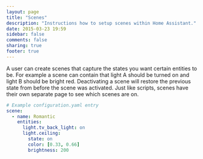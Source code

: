 ```yaml
---
layout: page
title: "Scenes"
description: "Instructions how to setup scenes within Home Assistant."
date: 2015-03-23 19:59
sidebar: false
comments: false
sharing: true
footer: true
---
```


A user can create scenes that capture the states you want certain entities to be. For example a scene can contain that light A should be turned on and light B should be bright red. Deactivating a scene will restore the previous state from before the scene was activated. Just like scripts, scenes have their own separate page to see which scenes are on.

```yaml
# Example configuration.yaml entry
scene:
  - name: Romantic
    entities:
      light.tv_back_light: on
      light.ceiling:
        state: on
        color: [0.33, 0.66]
        brightness: 200
```
